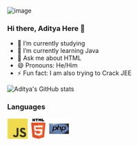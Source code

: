 ![image](https://user-images.githubusercontent.com/67951994/145676143-f6b64b4b-f472-4ad6-b880-140eddd858bf.png)
### Hi there, Aditya Here 👋
- 🔭 I’m currently studying 
- 🌱 I’m currently learning Java
- 💬 Ask me about HTML
- 😄 Pronouns: He/Him
- ⚡ Fun fact: I am also trying to Crack JEE

![Aditya's GitHub stats](https://github-readme-stats.vercel.app/api?username=Adityakhalkar&theme=dark&show_icons=true)
### Languages
<img align="left" alt="Javascript" width="48px" src="https://raw.githubusercontent.com/devicons/devicon/master/icons/javascript/javascript-original.svg" />
<img align="left" alt="HTML5" width="48px" src="https://raw.githubusercontent.com/devicons/devicon/master/icons/html5/html5-original-wordmark.svg" />
<img align="left" alt="PHP" width="48px" src="https://raw.githubusercontent.com/devicons/devicon/master/icons/php/php-original.svg"/>
